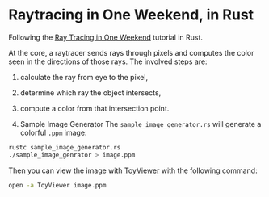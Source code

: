 # Raytracing in One Weekend, in Rust
Following the [Ray Tracing in One Weekend](https://raytracing.github.io/books/RayTracingInOneWeekend.html) tutorial in Rust.

At the core, a raytracer sends rays through pixels and computes the color seen in the directions of those rays. The involved steps are:
1. calculate the ray from eye to the pixel,
2. determine which ray the object intersects,
3. compute a color from that intersection point.

1. Sample Image Generator
The `sample_image_generator.rs` will generate a colorful `.ppm` image:

```bash
rustc sample_image_generator.rs
./sample_image_genrator > image.ppm
```
Then you can view the image with [ToyViewer](https://apps.apple.com/us/app/toyviewer/id414298354?l=en&mt=12) with the following command:
```bash
open -a ToyViewer image.ppm
```